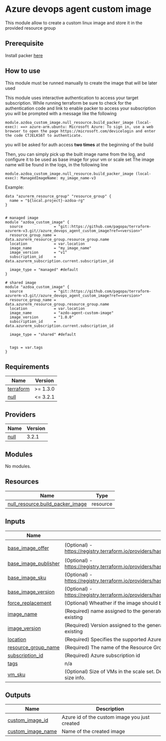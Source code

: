 # Azure devops agent custom image
This module allow to create a custom linux image and store it in the provided resource group

## Prerequisite

Install packer [here](https://developer.hashicorp.com/packer/tutorials/docker-get-started/get-started-install-cli)


## How to use

This module must be runned manually to create the image that will be later used

This module uses interactive authentication to access your target subscription. While running terraform be sure to check for the authentication code and link to enable packer to access your subscription
you will be prompted with a message like the following

```
module.azdoa_custom_image.null_resource.build_packer_image (local-exec): ==> azure-arm.ubuntu: Microsoft Azure: To sign in, use a web browser to open the page https://microsoft.com/devicelogin and enter the code CTJELKS6T to authenticate.
```

you will be asked for auth access **two times** at the beginning of the build

Then, you can simply pick up the built image name from the log, and configure it to be used as base image for your vm or scale set
The image name will be found in the logs, in the following line

```
module.azdoa_custom_image.null_resource.build_packer_image (local-exec): ManagedImageName: my_image_name-v3
```

Example:
```hcl
data "azurerm_resource_group" "resource_group" {
  name = "${local.project}-azdoa-rg"
}


# managed image
module "azdoa_custom_image" {
  source              = "git::https://github.com/pagopa/terraform-azurerm-v3.git//azure_devops_agent_custom_image?ref=<version>"
  resource_group_name = data.azurerm_resource_group.resource_group.name
  location            = var.location
  image_name          = "my_image_name"
  image_version       = "v1"
  subscription_id     = data.azurerm_subscription.current.subscription_id

  image_type = "managed" #default
}

# shared image
module "azdoa_custom_image" {
  source              = "git::https://github.com/pagopa/terraform-azurerm-v3.git//azure_devops_agent_custom_image?ref=<version>"
  resource_group_name = data.azurerm_resource_group.resource_group.name
  location            = var.location
  image_name          = "azdo-agent-custom-image"
  image_version       = "1.0.0"
  subscription_id     = data.azurerm_subscription.current.subscription_id

  image_type = "shared" #default


  tags = var.tags
}

```



<!-- markdownlint-disable -->
<!-- BEGINNING OF PRE-COMMIT-TERRAFORM DOCS HOOK -->
## Requirements

| Name | Version |
|------|---------|
| <a name="requirement_terraform"></a> [terraform](#requirement\_terraform) | >= 1.3.0 |
| <a name="requirement_null"></a> [null](#requirement\_null) | <= 3.2.1 |

## Providers

| Name | Version |
|------|---------|
| <a name="provider_null"></a> [null](#provider\_null) | 3.2.1 |

## Modules

No modules.

## Resources

| Name | Type |
|------|------|
| [null_resource.build_packer_image](https://registry.terraform.io/providers/hashicorp/null/latest/docs/resources/resource) | resource |

## Inputs

| Name | Description | Type | Default | Required |
|------|-------------|------|---------|:--------:|
| <a name="input_base_image_offer"></a> [base\_image\_offer](#input\_base\_image\_offer) | (Optional) - https://registry.terraform.io/providers/hashicorp/azurerm/latest/docs/resources/linux_virtual_machine_scale_set#source_image_reference | `string` | `"0001-com-ubuntu-server-jammy"` | no |
| <a name="input_base_image_publisher"></a> [base\_image\_publisher](#input\_base\_image\_publisher) | (Optional) - https://registry.terraform.io/providers/hashicorp/azurerm/latest/docs/resources/linux_virtual_machine_scale_set#source_image_reference | `string` | `"Canonical"` | no |
| <a name="input_base_image_sku"></a> [base\_image\_sku](#input\_base\_image\_sku) | (Optional) - https://registry.terraform.io/providers/hashicorp/azurerm/latest/docs/resources/linux_virtual_machine_scale_set#source_image_reference | `string` | `"22_04-lts-gen2"` | no |
| <a name="input_base_image_version"></a> [base\_image\_version](#input\_base\_image\_version) | (Optional) - https://registry.terraform.io/providers/hashicorp/azurerm/latest/docs/resources/linux_virtual_machine_scale_set#source_image_reference | `string` | `"latest"` | no |
| <a name="input_force_replacement"></a> [force\_replacement](#input\_force\_replacement) | (Optional) Wheather if the image should be deleted and recreated even if already existing | `bool` | `false` | no |
| <a name="input_image_name"></a> [image\_name](#input\_image\_name) | (Required) name assigned to the generated image. Note that the pair <image\_name, image\_version> must be unique and not already existing | `string` | n/a | yes |
| <a name="input_image_version"></a> [image\_version](#input\_image\_version) | (Required) Version assigned to the generated image. Note that the pair <image\_name, image\_version> must be unique and not already existing | `string` | n/a | yes |
| <a name="input_location"></a> [location](#input\_location) | (Required) Specifies the supported Azure location where the resource exists. Changing this forces a new resource to be created. | `string` | n/a | yes |
| <a name="input_resource_group_name"></a> [resource\_group\_name](#input\_resource\_group\_name) | (Required) The name of the Resource Group in which the custom image will be created | `string` | n/a | yes |
| <a name="input_subscription_id"></a> [subscription\_id](#input\_subscription\_id) | (Required) Azure subscription id | `string` | n/a | yes |
| <a name="input_tags"></a> [tags](#input\_tags) | n/a | `map(any)` | n/a | yes |
| <a name="input_vm_sku"></a> [vm\_sku](#input\_vm\_sku) | (Optional) Size of VMs in the scale set. Default to Standard\_B1s. See https://azure.microsoft.com/pricing/details/virtual-machines/ for size info. | `string` | `"Standard_B1s"` | no |

## Outputs

| Name | Description |
|------|-------------|
| <a name="output_custom_image_id"></a> [custom\_image\_id](#output\_custom\_image\_id) | Azure id of the custom image you just created |
| <a name="output_custom_image_name"></a> [custom\_image\_name](#output\_custom\_image\_name) | Name of the created image |
<!-- END OF PRE-COMMIT-TERRAFORM DOCS HOOK -->
